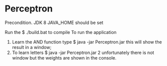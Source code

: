 # Perceptron
Precondition.  JDK 8 JAVA_HOME should be set 

Run the $ ./build.bat to compile
To run the application
1. Learn the AND function type $ java -jar Perceptron.jar this will show the result in a window;
2. To learn letters $ java -jar Perceptron.jar 2 unfortunately there is not window but the weights are shown in the console. 